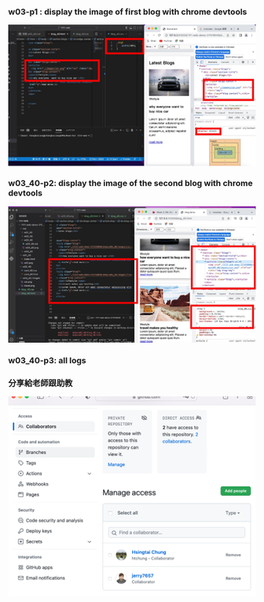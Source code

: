 ### w03-p1 : display the image of first  blog with chrome devtools
![](w03_40-p1.png )
### w03_40-p2: display the image of the second blog with chrome devtools
![](w03_40-p2.png)
### w03_40-p3: all logs


### 分享給老師跟助教
![](./githup.png)